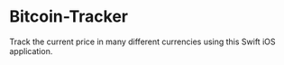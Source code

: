# Bitcoin-Tracker

Track the current price in many different currencies using this Swift iOS application.
